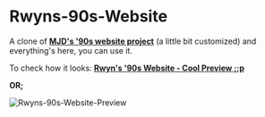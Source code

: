 # Rwyns-90s-Website
A clone of **[MJD's '90s website project](https://www.youtube.com/watch?v=tqydVNaLR1w)** (a little bit customized) and everything's here, you can use it.

To check how it looks: **[Rwyn's '90s Website - Cool Preview ;;p](https://rwynrx.neocities.org)**

**OR;**

![Rwyns-90s-Website-Preview](https://raw.githubusercontent.com/rwynx/northstar-commands-and-audio-overriding/main/Images/rwyns-90s-website-preview.gif)
